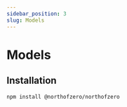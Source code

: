 ```yaml
---
sidebar_position: 3
slug: Models
---
```


# Models

## Installation

```bash
npm install @northofzero/northofzero
```
